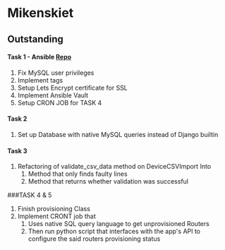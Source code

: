 # Mikenskiet



## Outstanding

####  Task 1 - Ansible [Repo](https://github.com/HGriessel/mk_ansible.git)

1. Fix MySQL user privileges 
2. Implement tags
3. Setup Lets Encrypt certificate for SSL
4. Implement Ansible Vault
5. Setup CRON JOB for TASK 4

#### Task 2
1. Set up Database with native MySQL queries instead of Django builtin


#### Task 3
1. Refactoring of validate_csv_data method on DeviceCSVImport Into
    1. Method that only finds faulty lines
    2. Method that returns whether validation was successful 

###TASK 4 & 5
1. Finish provisioning Class
2. Implement CRONT job that
    1. Uses native SQL query language to get unprovisioned Routers
    2. Then run python script that interfaces with the app's API to configure the said routers provisioning status